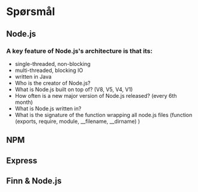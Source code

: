 # Spørsmål

## Node.js
### A key feature of Node.js's architecture is that its: 
* single-threaded, non-blocking
* multi-threaded, blocking IO
* written in Java
* Who is the creator of Node.js?
* What is Node.js built on top of? (V8, V5, V4, V1)
* How often is a new major version of Node.js released? (every 6th month)
* What is Node.js written in?
* What is the signature of the function wrapping all node.js files (function (exports, require, module, __filename, __dirname) )

## NPM

## Express

## Finn & Node.js
